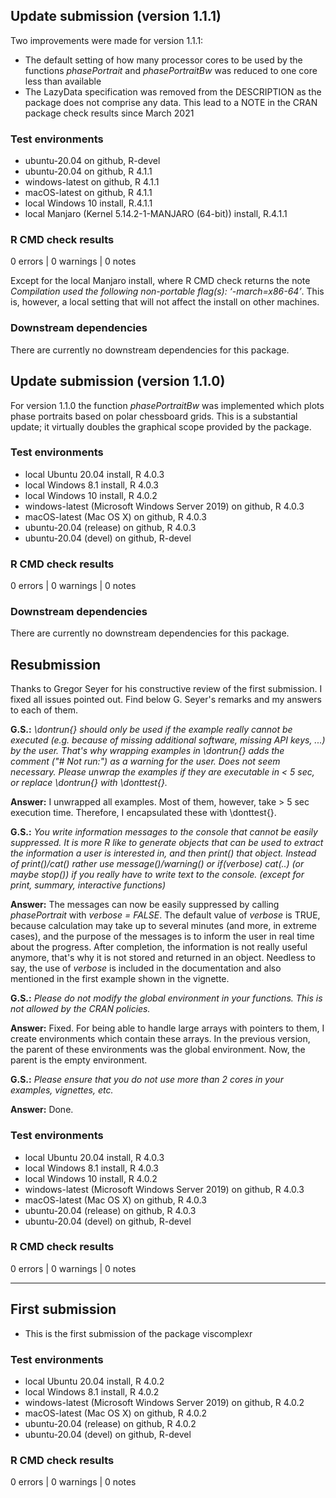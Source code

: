 ## Update submission (version 1.1.1)
Two improvements were made for version 1.1.1:

* The default setting of how many processor cores to be used by the functions
  *phasePortrait* and *phasePortraitBw* was reduced to one core less than
  available
* The LazyData specification was removed from the DESCRIPTION as the package
  does not comprise any data. This lead to a NOTE in the CRAN package check
  results since March 2021

### Test environments
* ubuntu-20.04 on github, R-devel
* ubuntu-20.04 on github, R 4.1.1
* windows-latest on github, R 4.1.1
* macOS-latest on github, R 4.1.1
* local Windows 10 install, R.4.1.1
* local Manjaro (Kernel 5.14.2-1-MANJARO (64-bit)) install, R.4.1.1

### R CMD check results
0 errors | 0 warnings | 0 notes

Except for the local Manjaro install, where R CMD check returns the 
note _Compilation used the following non-portable flag(s): ‘-march=x86-64’_.
This is, however, a local setting that will not affect the install on other
machines.

### Downstream dependencies
There are currently no downstream dependencies for this package.




## Update submission (version 1.1.0)
For version 1.1.0 the function *phasePortraitBw* was implemented which plots 
phase portraits based on polar chessboard grids. This is a substantial update; 
it virtually doubles the graphical scope provided by the package.

### Test environments
* local Ubuntu 20.04 install, R 4.0.3
* local Windows 8.1 install, R 4.0.3
* local Windows 10 install, R 4.0.2
* windows-latest (Microsoft Windows Server 2019) on github, R 4.0.3
* macOS-latest (Mac OS X) on github, R 4.0.3
* ubuntu-20.04 (release) on github, R 4.0.3
* ubuntu-20.04 (devel) on github, R-devel

### R CMD check results
0 errors | 0 warnings | 0 notes

### Downstream dependencies
There are currently no downstream dependencies for this package.


## Resubmission
Thanks to Gregor Seyer for his constructive review of the first submission. I 
fixed all issues pointed out. Find below G. Seyer's remarks and my answers to 
each of them.

**G.S.:** *\\dontrun{} should only be used if the example really cannot be 
executed (e.g. because of missing additional software, missing API keys, ...) by
the user. That's why wrapping examples in \\dontrun{} adds the comment 
("# Not run:") as a warning for the user. Does not seem necessary. Please unwrap
the examples if they are executable in < 5 sec, or replace \\dontrun{} with
\\donttest{}.*

**Answer:** I unwrapped all examples. Most of them, however, take > 5 sec 
execution time. Therefore, I encapsulated these with \\donttest{}.

**G.S.:** *You write information messages to the console that cannot be easily
suppressed. It is more R like to generate objects that can be used to extract
the information a user is interested in, and then print() that object. Instead 
of print()/cat() rather use message()/warning() or if(verbose) cat(..) (or maybe
stop()) if you really have to write text to the console. (except for print, 
summary, interactive functions)*

**Answer:** The messages can now be easily suppressed by calling *phasePortrait*
with *verbose = FALSE*. The default value of *verbose* is TRUE, because 
calculation may take up to several minutes (and more, in extreme cases), and the
purpose of the messages is to inform the user in real time about the progress. 
After completion, the information is not really useful anymore, that's why it is
not stored and returned in an object. Needless to say, the use of *verbose* is
included in the documentation and also mentioned in the first example shown in
the vignette.

**G.S.:** *Please do not modify the global environment in your functions. This
is not allowed by the CRAN policies.*

**Answer:** Fixed. For being able to handle large arrays with pointers to them,
I create environments which contain these arrays. In the previous version, the 
parent of these environments was the global environment. Now, the parent is the 
empty environment.

**G.S.:** *Please ensure that you do not use more than 2 cores in your examples,
vignettes, etc.*

**Answer:** Done.

### Test environments
* local Ubuntu 20.04 install, R 4.0.3
* local Windows 8.1 install, R 4.0.3
* local Windows 10 install, R 4.0.2
* windows-latest (Microsoft Windows Server 2019) on github, R 4.0.3
* macOS-latest (Mac OS X) on github, R 4.0.3
* ubuntu-20.04 (release) on github, R 4.0.3
* ubuntu-20.04 (devel) on github, R-devel

### R CMD check results
0 errors | 0 warnings | 0 notes



-------------
## First submission
* This is the first submission of the package viscomplexr

### Test environments
* local Ubuntu 20.04 install, R 4.0.2
* local Windows 8.1 install, R 4.0.2
* windows-latest (Microsoft Windows Server 2019) on github, R 4.0.2
* macOS-latest (Mac OS X) on github, R 4.0.2
* ubuntu-20.04 (release) on github, R 4.0.2
* ubuntu-20.04 (devel) on github, R-devel

### R CMD check results
0 errors | 0 warnings | 0 notes


